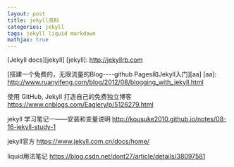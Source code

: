 ```yaml
---
layout: post
title: jekyll资料
categories: jekyll
tags: jekyll liquid markdown
mathjax: true
---
```



[Jekyll docs][jekyll] 
[jekyll]:      http://jekyllrb.com


[搭建一个免费的，无限流量的Blog----github Pages和Jekyll入门][aa]
[aa]: http://www.ruanyifeng.com/blog/2012/08/blogging_with_jekyll.html



使用 GitHub, Jekyll 打造自己的免费独立博客
https://www.cnblogs.com/Eaglery/p/5126279.html

jekyll 学习笔记一——安装和变量说明
http://kousuke2010.github.io/notes/08-16-jekyll-study-1

jekyll官方
https://www.jekyll.com.cn/docs/home/

liquid用法笔记
https://blog.csdn.net/dont27/article/details/38097581
